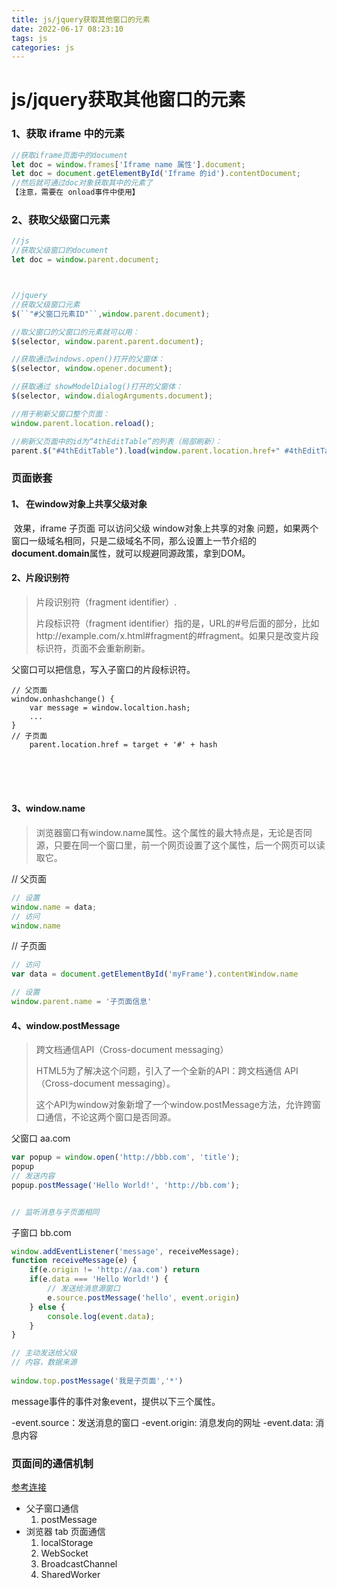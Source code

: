 ```yaml
---
title: js/jquery获取其他窗口的元素
date: 2022-06-17 08:23:10
tags: js
categories: js
---
```

# js/jquery获取其他窗口的元素

### 1、获取 iframe 中的元素

```js
//获取iframe页面中的document
let doc = window.frames['Iframe name 属性'].document;
let doc = document.getElementById('Iframe 的id').contentDocument;
//然后就可通过doc对象获取其中的元素了
【注意，需要在 onload事件中使用】
```

### 2、获取父级窗口元素

<!--more-->

```js
//js
//获取父级窗口的document
let doc = window.parent.document;



//jquery
//获取父级窗口元素
$(``"#父窗口元素ID"``,window.parent.document);

//取父窗口的父窗口的元素就可以用：
$(selector, window.parent.parent.document);

//获取通过windows.open()打开的父窗体：
$(selector, window.opener.document);

//获取通过 showModelDialog()打开的父窗体：
$(selector, window.dialogArguments.document);

//用于刷新父窗口整个页面：
window.parent.location.reload();

//刷新父页面中的id为“4thEditTable”的列表（局部刷新）：
parent.$("#4thEditTable").load(window.parent.location.href+" #4thEditTable");
```

### 页面嵌套

#### 1、 在window对象上共享父级对象

​	效果，iframe 子页面 可以访问父级 window对象上共享的对象
 	问题，如果两个窗口一级域名相同，只是二级域名不同，那么设置上一节介绍的**document.domain**属性，就可以规避同源政策，拿到DOM。

#### 2、片段识别符

> 片段识别符（fragment identifier）.
>
> 片段标识符（fragment identifier）指的是，URL的#号后面的部分，比如http://example.com/x.html#fragment的#fragment。如果只是改变片段标识符，页面不会重新刷新。

 父窗口可以把信息，写入子窗口的片段标识符。

    // 父页面
    window.onhashchange() {
        var message = window.localtion.hash;
        ...
    }
    // 子页面
        parent.location.href = target + '#' + hash


​    
​    
​    

#### 3、window.name

> 浏览器窗口有window.name属性。这个属性的最大特点是，无论是否同源，只要在同一个窗口里，前一个网页设置了这个属性，后一个网页可以读取它。

// 父页面

```js
// 设置 
window.name = data;
// 访问
window.name
```

 // 子页面

```js
// 访问
var data = document.getElementById('myFrame').contentWindow.name

// 设置
window.parent.name = '子页面信息'
```



#### 4、window.postMessage

> 跨文档通信API（Cross-document messaging）
>
> HTML5为了解决这个问题，引入了一个全新的API：跨文档通信 API（Cross-document messaging）。
>
> 这个API为window对象新增了一个window.postMessage方法，允许跨窗口通信，不论这两个窗口是否同源。
>         

父窗口 aa.com

```js
var popup = window.open('http://bbb.com', 'title');
popup 
// 发送内容
popup.postMessage('Hello World!', 'http://bb.com');


// 监听消息与子页面相同
```

子窗口 bb.com

```js
window.addEventListener('message', receiveMessage);
function receiveMessage(e) {
    if(e.origin != 'http://aa.com') return
    if(e.data === 'Hello World!') {
        // 发送给消息源窗口
        e.source.postMessage('hello', event.origin)
    } else {
        console.log(event.data);
    }
}

// 主动发送给父级
// 内容，数据来源
 
window.top.postMessage('我是子页面','*')
```

message事件的事件对象event，提供以下三个属性。

-event.source：发送消息的窗口
-event.origin: 消息发向的网址
-event.data: 消息内容



### 页面间的通信机制

[参考连接](https://juejin.cn/post/7353849549540655123)

- 父子窗口通信
	1. postMessage
- 浏览器 tab 页面通信
	1. localStorage
	2. WebSocket
	3. BroadcastChannel
	4. SharedWorker